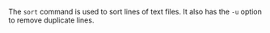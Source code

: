 The `sort` command is used to sort lines of text files. It also has the `-u` option to remove duplicate lines.
